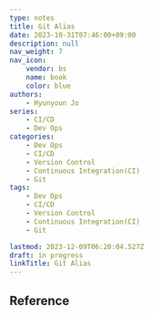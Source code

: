 ```yaml
---
type: notes
title: Git Alias
date: 2023-10-31T07:46:00+09:00
description: null
nav_weight: 7
nav_icon:
    vendor: bs
    name: book
    color: blue
authors:
    - Hyunyoun Jo
series:
    - CI/CD
    - Dev Ops
categories:
    - Dev Ops
    - CI/CD
    - Version Control
    - Continuous Integration(CI)
    - Git
tags:
    - Dev Ops
    - CI/CD
    - Version Control
    - Continuous Integration(CI)
    - Git

lastmod: 2023-12-09T06:20:04.527Z
draft: in progress
linkTitle: Git Alias
---
```


## Reference
